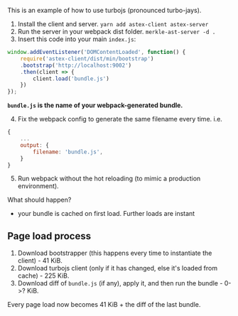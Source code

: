 This is an example of how to use turbojs (pronounced turbo-jays).

 1. Install the client and server. `yarn add astex-client astex-server`
 2. Run the server in your webpack dist folder. `merkle-ast-server -d .`
 3. Insert this code into your main `index.js`:

```js
window.addEventListener('DOMContentLoaded', function() {
    require('astex-client/dist/min/bootstrap')
    .bootstrap('http://localhost:9002')
    .then(client => {
        client.load('bundle.js')
    })
});
```

**`bundle.js` is the name of your webpack-generated bundle.**

 4. Fix the webpack config to generate the same filename every time. i.e.

```js
{
    ...
    output: {
        filename: 'bundle.js',
    }
}
```

 5. Run webpack without the hot reloading (to mimic a production environment). 

What should happen?

 - your bundle is cached on first load. Further loads are instant


## Page load process
1. Download bootstrapper (this happens every time to instantiate the client) - 41 KiB.
2. Download turbojs client (only if it has changed, else it's loaded from cache) - 225 KiB.
3. Download diff of `bundle.js` (if any), apply it, and then run the bundle - 0->? KiB.

Every page load now becomes 41 KiB + the diff of the last bundle.